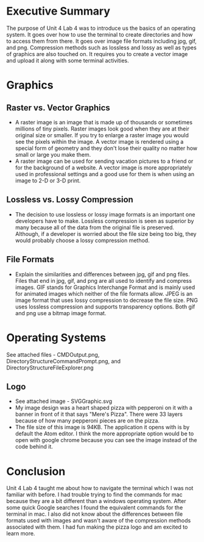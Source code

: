 # Executive Summary
The purpose of Unit 4 Lab 4 was to introduce us the basics of an operating system. It goes over how to use the terminal to create directories and how to access them from there. It goes over image file formats including jpg, gif, and png. Compression methods such as lossless and lossy as well as types of graphics are also touched on. It requires you to create a vector image and upload it along with some terminal activities.

# Graphics
## Raster vs. Vector Graphics
* A raster image is an image that is made up of thousands or sometimes millions of tiny pixels. Raster images look good when they are at their original size or smaller. If you try to enlarge a raster image you would see the pixels within the image. A vector image is rendered using a special form of geometry and they don't lose their quality no matter how small or large you make them.
* A raster image can be used for sending vacation pictures to a friend or for the background of a website. A vector image is more appropriately used in professional settings and a good use for them is when using an image to 2-D or 3-D print.

## Lossless vs. Lossy Compression
* The decision to use lossless or lossy image formats is an important one developers have to make. Lossless compression is seen as superior by many because all of the data from the original file is preserved. Although, if a developer is worried about the file size being too big, they would probably choose a lossy compression method.

## File Formats
* Explain the similarities and differences between jpg, gif and png files.
Files that end in jpg, gif, and png are all used to identify and compress images. GIF stands for Graphics Interchange Format and is mainly used for animated images which neither of the file formats allow. JPEG is an image format that uses lossy compression to decrease the file size. PNG uses lossless compression and supports transparency options. Both gif and png use a bitmap image format.

# Operating Systems
See attached files - CMDOutput.png, DirectoryStructureCommandPrompt.png, and DirectoryStructureFileExplorer.png

## Logo
* See attached image - SVGGraphic.svg
* My image design was a heart shaped pizza with pepperoni on it with a banner in front of it that says "Mere's Pizza". There were 33 layers because of how many pepperoni pieces are on the pizza.
* The file size of this image is 94KB. The application it opens with is by default the Atom editor. I think the more appropriate option would be to open with google chrome because you can see the image instead of the code behind it.

# Conclusion
Unit 4 Lab 4 taught me about how to navigate the terminal which I was not familiar with before. I had trouble trying to find the commands for mac because they are a bit different than a windows operating system. After some quick Google searches I found the equivalent commands for the terminal in mac. I also did not know about the differences between file formats used with images and wasn't aware of the compression methods associated with them. I had fun making the pizza logo and am excited to learn more.
